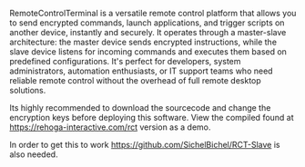 RemoteControlTerminal is a versatile remote control platform that allows you to send encrypted commands, launch applications, and trigger scripts on another device, instantly and securely. It operates through a master-slave architecture: the master device sends encrypted instructions, while the slave device listens for incoming commands and executes them based on predefined configurations. It's perfect for developers, system administrators, automation enthusiasts, or IT support teams who need reliable remote control without the overhead of full remote desktop solutions.

Its highly recommended to download the sourcecode and change the encryption keys before deploying this software. View the compiled found at https://rehoga-interactive.com/rct version as a demo.

In order to get this to work https://github.com/SichelBichel/RCT-Slave is also needed.
